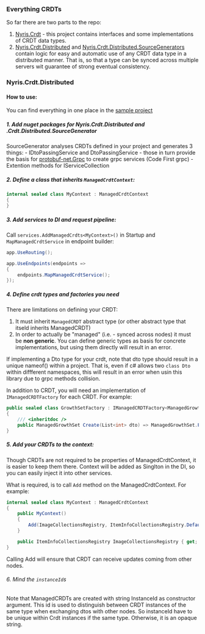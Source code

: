 ### Everything CRDTs

So far there are two parts to the repo:

1. [Nyris.Crdt](src/Nyris.Crdt) - this project contains interfaces and some implementations of CRDT data types.
2. [Nyris.Crdt.Distributed](src/Nyris.Crdt.Distributed) and 
   [Nyris.Crdt.Distributed.SourceGenerators](src/Nyris.Crdt.Distributed.SourceGenerators) contain logic for 
   easy and automatic use of any CRDT data type in a distributed manner. 
   That is, so that a type can be synced across multiple servers wit guarantee of strong eventual consistency.      

### Nyris.Crdt.Distributed

#### How to use:
   
You can find everything in one place in the [sample project](/sample/Nyris.Crdt.AspNetSample)

##### 1. Add nuget packages for Nyris.Crdt.Distributed and .Crdt.Distributed.SourceGenerator

SourceGenerator analyses CRDTs defined in your project and generates 3 things:
	- IDtoPassingService and DtoPassingService - those in turn provide the basis 
	for [protobuf-net.Grpc](https://github.com/protobuf-net/protobuf-net.Grpc) to create grpc
	services (Code First grpc)
	- Extention methods for IServiceCollection

##### 2. Define a class that inherits `ManagedCrdtContext`:

```c#
internal sealed class MyContext : ManagedCrdtContext
{
}
```

##### 3. Add services to DI and request pipeline:

Call `services.AddManagedCrdts<MyContext>()` in Startup and `MapManagedCrdtService` in endpoint builder:

```c#
app.UseRouting();

app.UseEndpoints(endpoints =>
{
    endpoints.MapManagedCrdtService();
});
```

##### 4. Define crdt types and factories you need

There are limitations on defining your CRDT:
1. It must inherit `ManagedCRDT` abstract type (or other abstract type that itseld inherits ManagedCRDT)
2. In order to actually be "managed" (i.e. - synced across nodes) it must be **non generic**. 
   You can define generic types as basis for concrete implementations, but using them directly 
   will result in an error.

If implementing a Dto type for your crdt, note that dto type should result in a unique nameof()
within a project. That is, even if c# allows two `class Dto` within diffferent namespaces,
this will result in an error when usin this library due to grpc methods collision.

In addition to CRDT, you will need an implementation of `IManagedCRDTFactory` for each CRDT.
For example:
```c#
public sealed class GrowthSetFactory : IManagedCRDTFactory<ManagedGrowthSet, HashSet<int>, List<int>>
{
    /// <inheritdoc />
    public ManagedGrowthSet Create(List<int> dto) => ManagedGrowthSet.FromDto(dto);
}
```

##### 5. Add your CRDTs to the context:

Though CRDTs are not required to be properties of ManagedCrdtContext, it is easier to keep them there.
Context will be added as Singlton in the DI, so you can easily inject it into other services.

What is required, is to call `Add` method on the ManagedCrdtContext. For example:

```c#
internal sealed class MyContext : ManagedCrdtContext
{
    public MyContext()
    {
        Add(ImageCollectionsRegistry, ItemInfoCollectionsRegistry.DefaultFactory);
    }

    public ItemInfoCollectionsRegistry ImageCollectionsRegistry { get; } = new("whatever");
}
```

Calling Add will ensure that CRDT can receive updates coming from other nodes.

###### 6. Mind the `instanceId`s 

Note that ManagedCRDTs are created with string InstanceId as constructor argument.
This id is used to distinguish between CRDT instances of the same type when 
exchanging dtos with other nodes. So instanceId have to be unique within Crdt 
instances if the same type. Otherwise, it is an opaque string.
